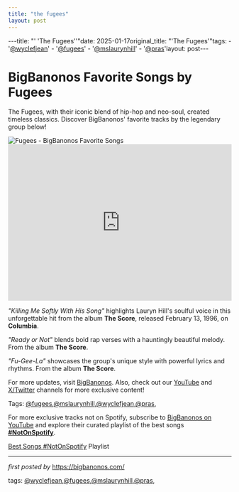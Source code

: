 ```yaml
---
title: "the fugees"
layout: post
---
```

---title: "' 'The Fugees''"date: 2025-01-17original_title: "'The Fugees'"tags:  - '[@wyclefjean](/tags/wyclefjean/)'  - '[@fugees](/tags/fugees/)'  - '[@mslaurynhill](/tags/mslaurynhill/)'  - '[@pras](/tags/pras/)'layout: post---<!-- Title of the Post --><h1 >BigBanonos Favorite Songs by Fugees</h1> <!-- Introductory Text --><p >The Fugees, with their iconic blend of hip-hop and neo-soul, created timeless classics. Discover BigBanonos' favorite tracks by the legendary group below!</p> <!-- Featured Image --><div > <img src="https://i.scdn.co/image/ab67616d0000b2734b7c4561e0f5002b9f5efb7a" alt="Fugees - BigBanonos Favorite Songs" /></div> <!-- Spotify Embed --><div > <iframe src="https://open.spotify.com/embed/playlist/7lBDPMoRBplt3zPUBMmuAE?utm_source=generator" width="100%" height="352" frameborder="0" allowfullscreen="" allow="autoplay; clipboard-write; encrypted-media; fullscreen; picture-in-picture" loading="lazy"></iframe></div> <!-- Song Information --><div > <p><em>"Killing Me Softly With His Song"</em> highlights Lauryn Hill's soulful voice in this unforgettable hit from the album <strong>The Score</strong>, released February 13, 1996, on <strong>Columbia</strong>.</p> <p><em>"Ready or Not"</em> blends bold rap verses with a hauntingly beautiful melody. From the album <strong>The Score</strong>.</p> <p><em>"Fu-Gee-La"</em> showcases the group's unique style with powerful lyrics and rhythms. From the album <strong>The Score</strong>.</p></div> <!-- Footer Links --><div > <p>For more updates, visit <a href="https://bigbanonos.com/" target="_blank">BigBanonos</a>. Also, check out our <a href="https://www.youtube.com/[@BigBanonos](/tags/BigBanonos/)" target="_blank">YouTube</a> and <a href="https://x.com/bigbanonos" target="_blank">X/Twitter</a> channels for more exclusive content!</p></div> <!-- Tags --><p >Tags: [@fugees](/tags/fugees/),[@mslaurynhill](/tags/mslaurynhill/),[@wyclefjean](/tags/wyclefjean/),[@pras](/tags/pras/),</p><!--Subscribe and Playlist Links--><div>    <p>For more exclusive tracks not on Spotify, subscribe to <a href="https://www.youtube.com/[@BigBanonos](/tags/BigBanonos/)" target="_blank">BigBanonos on YouTube</a> and explore their curated playlist of the best songs <strong>[#NotOnSpotify](/tags/NotOnSpotify/)</strong>.</p>    <p><a href="https://www.youtube.com/playlist?list=PLtuNtuTatqI0kFahUCbtbfenC_ET5O_tr" target="_blank">Best Songs [#NotOnSpotify](/tags/NotOnSpotify/) Playlist<br /></a></p></div><hr /><p><em>first posted by</em> <a href="https://bigbanonos.com/" rel="noopener" target="_new">https://bigbanonos.com/</a></p><p>tags: [@wyclefjean](/tags/wyclefjean/),[@fugees](/tags/fugees/),[@mslaurynhill](/tags/mslaurynhill/),[@pras](/tags/pras/),</p>